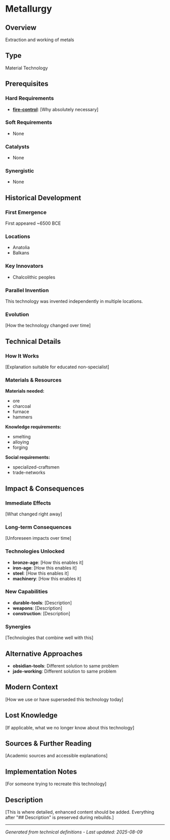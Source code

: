 # Metallurgy

## Overview
Extraction and working of metals

## Type
Material Technology

## Prerequisites

### Hard Requirements
- **[fire-control](../fire-control/README.md)**: [Why absolutely necessary]

### Soft Requirements
- None

### Catalysts
- None

### Synergistic
- None

## Historical Development

### First Emergence
First appeared ~6500 BCE

### Locations
- Anatolia
- Balkans

### Key Innovators
- Chalcolithic peoples

### Parallel Invention
This technology was invented independently in multiple locations.

### Evolution
[How the technology changed over time]

## Technical Details

### How It Works
[Explanation suitable for educated non-specialist]

### Materials & Resources
**Materials needed:**
- ore
- charcoal
- furnace
- hammers


**Knowledge requirements:**
- smelting
- alloying
- forging


**Social requirements:**
- specialized-craftsmen
- trade-networks

## Impact & Consequences

### Immediate Effects
[What changed right away]

### Long-term Consequences
[Unforeseen impacts over time]

### Technologies Unlocked
- **bronze-age**: [How this enables it]
- **iron-age**: [How this enables it]
- **steel**: [How this enables it]
- **machinery**: [How this enables it]

### New Capabilities
- **durable-tools**: [Description]
- **weapons**: [Description]
- **construction**: [Description]

### Synergies
[Technologies that combine well with this]

## Alternative Approaches
- **obsidian-tools**: Different solution to same problem
- **jade-working**: Different solution to same problem

## Modern Context
[How we use or have superseded this technology today]

## Lost Knowledge
[If applicable, what we no longer know about this technology]

## Sources & Further Reading
[Academic sources and accessible explanations]

## Implementation Notes
[For someone trying to recreate this technology]

## Description



[This is where detailed, enhanced content should be added. Everything after "## Description" is preserved during rebuilds.]

---
*Generated from technical definitions - Last updated: 2025-08-09*
